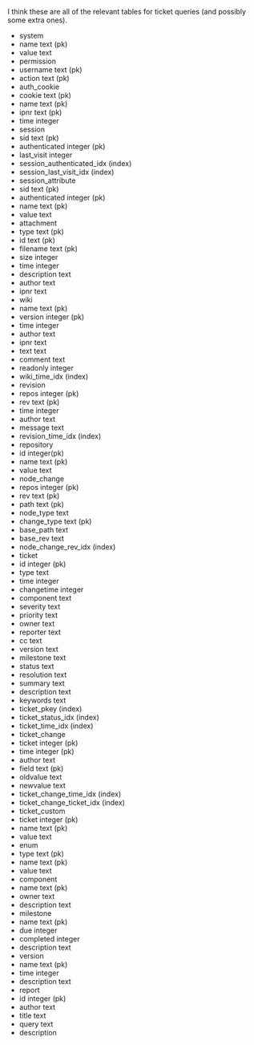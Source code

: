
 I think these are all of the relevant tables for ticket queries (and possibly some extra ones).

 * system
  * name text (pk)
  * value text
 * permission
  * username text (pk)
  * action text (pk)
 * auth_cookie
  * cookie text (pk)
  * name text (pk)
  * ipnr text (pk)
  * time integer
 * session
  * sid text (pk)
  * authenticated integer (pk)
  * last_visit integer
  * session_authenticated_idx (index)
  * session_last_visit_idx (index)
 * session_attribute
  * sid text (pk)
  * authenticated integer (pk)
  * name text (pk)
  * value text
 * attachment
  * type text (pk)
  * id text (pk)
  * filename text (pk)
  * size integer
  * time integer
  * description text
  * author text
  * ipnr text
 * wiki
  * name text (pk)
  * version integer (pk)
  * time integer
  * author text
  * ipnr text
  * text text
  * comment text
  * readonly integer
  * wiki_time_idx (index)
 * revision
  * repos integer (pk)
  * rev text (pk)
  * time integer
  * author text
  * message text
  * revision_time_idx (index)
 * repository
  * id integer(pk)
  * name text (pk)
  * value text
 * node_change
  * repos integer (pk)
  * rev text (pk)
  * path text (pk)
  * node_type text
  * change_type text (pk)
  * base_path text
  * base_rev text
  * node_change_rev_idx (index)
 * ticket
  * id integer (pk)
  * type text
  * time integer
  * changetime integer
  * component text
  * severity text
  * priority text
  * owner text
  * reporter text
  * cc text
  * version text
  * milestone text
  * status text
  * resolution text
  * summary text
  * description text
  * keywords text
  * ticket_pkey (index)
  * ticket_status_idx (index)
  * ticket_time_idx (index)
 * ticket_change
  * ticket integer (pk)
  * time integer (pk)
  * author text
  * field text (pk)
  * oldvalue text
  * newvalue text
  * ticket_change_time_idx (index)
  * ticket_change_ticket_idx (index)
 * ticket_custom
  * ticket integer (pk)
  * name text (pk)
  * value text
 * enum
  * type text (pk)
  * name text (pk)
  * value text
 * component
  * name text (pk)
  * owner text
  * description text
 * milestone
  * name text (pk)
  * due integer
  * completed integer
  * description text
 * version
  * name text (pk)
  * time integer
  * description text
 * report
  * id integer (pk)
  * author text
  * title text
  * query text
  * description
